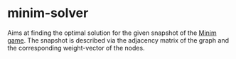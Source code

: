 minim-solver
============

Aims at finding the optimal solution for the given snapshot of the [Minim game](http://www.kongregate.com/games/atomiccicada/minim).
The snapshot is described via the adjacency matrix of the graph and the corresponding weight-vector of the nodes.